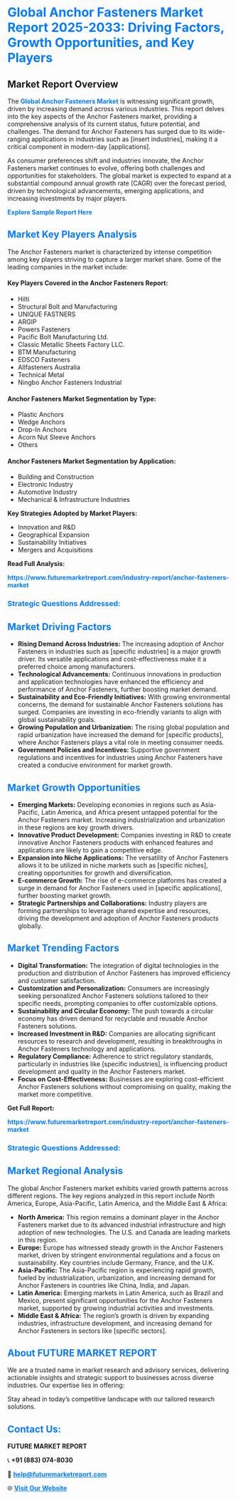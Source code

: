 <h1 style="color: #007BFF;">Global Anchor Fasteners Market Report 2025-2033: Driving Factors, Growth Opportunities, and Key Players</h1>

<section id="overview">
<h2>Market Report Overview</h2>
<p>The <a href="https://www.futuremarketreport.com/industry-report/anchor-fasteners-market" style="color: #007BFF; text-decoration: none;"><strong>Global Anchor Fasteners Market</strong></a> is witnessing significant growth, driven by increasing demand across various industries. This report delves into the key aspects of the Anchor Fasteners market, providing a comprehensive analysis of its current status, future potential, and challenges. The demand for Anchor Fasteners has surged due to its wide-ranging applications in industries such as [insert industries], making it a critical component in modern-day [applications].</p>
<p>As consumer preferences shift and industries innovate, the Anchor Fasteners market continues to evolve, offering both challenges and opportunities for stakeholders. The global market is expected to expand at a substantial compound annual growth rate (CAGR) over the forecast period, driven by technological advancements, emerging applications, and increasing investments by major players.</p>
</section>

<section id="overview">
<p><a href="https://www.futuremarketreport.com/request-sample/reportId=103342" style="color: #007BFF; text-decoration: none;"><strong>Explore Sample Report Here</strong></a></p>
</section>

<section id="key-players">
<h2 style="color: #007BFF;">Market Key Players Analysis</h2>
<p>The Anchor Fasteners market is characterized by intense competition among key players striving to capture a larger market share. Some of the leading companies in the market include:</p>
<h4>Key Players Covered in the Anchor Fasteners Report:</h4>
<ul><li>Hilti</li><li>Structural Bolt and Manufacturing</li><li>UNIQUE FASTNERS</li><li>ARGIP</li><li>Powers Fasteners</li><li>Pacific Bolt Manufacturing Ltd.</li><li>Classic Metallic Sheets Factory LLC.</li><li>BTM Manufacturing</li><li>EDSCO Fasteners</li><li>Allfasteners Australia</li><li>Technical Metal</li><li>Ningbo Anchor Fasteners Industrial</li></ul>
<h4>Anchor Fasteners Market Segmentation by Type:</h4>
<ul><li>Plastic Anchors</li><li>Wedge Anchors</li><li>Drop-In Anchors</li><li>Acorn Nut Sleeve Anchors</li><li>Others</li></ul>

<h4>Anchor Fasteners Market Segmentation by Application:</h4>
<ul><li>Building and Construction</li><li>Electronic Industry</li><li>Automotive Industry</li><li>Mechanical &amp; Infrastructure Industries</li></ul>
<p><strong>Key Strategies Adopted by Market Players:</strong></p>
<ul>
<li>Innovation and R&D</li>
<li>Geographical Expansion</li>
<li>Sustainability Initiatives</li>
<li>Mergers and Acquisitions</li>
</ul>
</section>

<section>
<p><strong>Read Full Analysis: </strong></p><a href="https://www.futuremarketreport.com/industry-report/anchor-fasteners-market" style="color: #007BFF; text-decoration: none;"><strong>https://www.futuremarketreport.com/industry-report/anchor-fasteners-market</strong></a>
<h3 style="color: #007BFF;">Strategic Questions Addressed:</h3>
</section>

<section id="driving-factors">
<h2 style="color: #007BFF;">Market Driving Factors</h2>
<ul>
<li><strong>Rising Demand Across Industries:</strong> The increasing adoption of Anchor Fasteners in industries such as [specific industries] is a major growth driver. Its versatile applications and cost-effectiveness make it a preferred choice among manufacturers.</li>
<li><strong>Technological Advancements:</strong> Continuous innovations in production and application technologies have enhanced the efficiency and performance of Anchor Fasteners, further boosting market demand.</li>
<li><strong>Sustainability and Eco-Friendly Initiatives:</strong> With growing environmental concerns, the demand for sustainable Anchor Fasteners solutions has surged. Companies are investing in eco-friendly variants to align with global sustainability goals.</li>
<li><strong>Growing Population and Urbanization:</strong> The rising global population and rapid urbanization have increased the demand for [specific products], where Anchor Fasteners plays a vital role in meeting consumer needs.</li>
<li><strong>Government Policies and Incentives:</strong> Supportive government regulations and incentives for industries using Anchor Fasteners have created a conducive environment for market growth.</li>
</ul>
</section>

<section id="growth-opportunities">
<h2 style="color: #007BFF;">Market Growth Opportunities</h2>
<ul>
<li><strong>Emerging Markets:</strong> Developing economies in regions such as Asia-Pacific, Latin America, and Africa present untapped potential for the Anchor Fasteners market. Increasing industrialization and urbanization in these regions are key growth drivers.</li>
<li><strong>Innovative Product Development:</strong> Companies investing in R&D to create innovative Anchor Fasteners products with enhanced features and applications are likely to gain a competitive edge.</li>
<li><strong>Expansion into Niche Applications:</strong> The versatility of Anchor Fasteners allows it to be utilized in niche markets such as [specific niches], creating opportunities for growth and diversification.</li>
<li><strong>E-commerce Growth:</strong> The rise of e-commerce platforms has created a surge in demand for Anchor Fasteners used in [specific applications], further boosting market growth.</li>
<li><strong>Strategic Partnerships and Collaborations:</strong> Industry players are forming partnerships to leverage shared expertise and resources, driving the development and adoption of Anchor Fasteners products globally.</li>
</ul>
</section>

<section id="trending-factors">
<h2 style="color: #007BFF;">Market Trending Factors</h2>
<ul>
<li><strong>Digital Transformation:</strong> The integration of digital technologies in the production and distribution of Anchor Fasteners has improved efficiency and customer satisfaction.</li>
<li><strong>Customization and Personalization:</strong> Consumers are increasingly seeking personalized Anchor Fasteners solutions tailored to their specific needs, prompting companies to offer customizable options.</li>
<li><strong>Sustainability and Circular Economy:</strong> The push towards a circular economy has driven demand for recyclable and reusable Anchor Fasteners solutions.</li>
<li><strong>Increased Investment in R&D:</strong> Companies are allocating significant resources to research and development, resulting in breakthroughs in Anchor Fasteners technology and applications.</li>
<li><strong>Regulatory Compliance:</strong> Adherence to strict regulatory standards, particularly in industries like [specific industries], is influencing product development and quality in the Anchor Fasteners market.</li>
<li><strong>Focus on Cost-Effectiveness:</strong> Businesses are exploring cost-efficient Anchor Fasteners solutions without compromising on quality, making the market more competitive.</li>
</ul>
</section>

<section>
<p><strong>Get Full Report: </strong></p><a href="https://www.futuremarketreport.com/industry-report/anchor-fasteners-market" style="color: #007BFF; text-decoration: none;"><strong>https://www.futuremarketreport.com/industry-report/anchor-fasteners-market</strong></a>
<h3 style="color: #007BFF;">Strategic Questions Addressed:</h3>
</section>


<section id="regional-analysis">
<h2 style="color: #007BFF;">Market Regional Analysis</h2>
<p>The global Anchor Fasteners market exhibits varied growth patterns across different regions. The key regions analyzed in this report include North America, Europe, Asia-Pacific, Latin America, and the Middle East & Africa:</p>
<ul>
<li><strong>North America:</strong> This region remains a dominant player in the Anchor Fasteners market due to its advanced industrial infrastructure and high adoption of new technologies. The U.S. and Canada are leading markets in this region.</li>
<li><strong>Europe:</strong> Europe has witnessed steady growth in the Anchor Fasteners market, driven by stringent environmental regulations and a focus on sustainability. Key countries include Germany, France, and the U.K.</li>
<li><strong>Asia-Pacific:</strong> The Asia-Pacific region is experiencing rapid growth, fueled by industrialization, urbanization, and increasing demand for Anchor Fasteners in countries like China, India, and Japan.</li>
<li><strong>Latin America:</strong> Emerging markets in Latin America, such as Brazil and Mexico, present significant opportunities for the Anchor Fasteners market, supported by growing industrial activities and investments.</li>
<li><strong>Middle East & Africa:</strong> The region’s growth is driven by expanding industries, infrastructure development, and increasing demand for Anchor Fasteners in sectors like [specific sectors].</li>
</ul>
</section>

<footer>
<h2 style="color: #007BFF;">About FUTURE MARKET REPORT</h2>
<p>We are a trusted name in market research and advisory services, delivering actionable insights and strategic support to businesses across diverse industries. Our expertise lies in offering:</p>

<p>Stay ahead in today’s competitive landscape with our tailored research solutions.</p>

<h2 style="color: #007BFF;">Contact Us:</h2>
<p><strong>FUTURE MARKET REPORT</strong></p>
<p>📞 <strong>+91 (883) 074-8030</strong></p>
<p>📧 <strong><a href="mailto:help@futuremarketreport.com" style="color: #007BFF;">help@futuremarketreport.com</a></strong></p>
<p>🌐 <strong><a href="https://www.futuremarketreport.com/" style="color: #007BFF;">Visit Our Website</a></strong></p>
</footer>